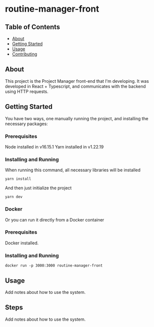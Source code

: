# routine-manager-front

## Table of Contents

- [About](#about)
- [Getting Started](#getting_started)
- [Usage](#usage)
- [Contributing](../CONTRIBUTING.md)

## About <a name = "about"></a>

This project is the Project Manager front-end that I'm developing. It was developed in React + Typescript, and communicates with the backend using HTTP requests.

## Getting Started <a name = "getting_started"></a>

You have two ways, one manually running the project, and installing the necessary packages:

### Prerequisites

Node installed in v16.15.1
Yarn installed in v1.22.19

### Installing and Running

When running this command, all necessary libraries will be installed

```
yarn install
```

And then just initialize the project

```
yarn dev
```

### Docker

Or you can run it directly from a Docker container

### Prerequisites

Docker installed.

### Installing and Running

```
docker run -p 3000:3000 routine-manager-front
```

## Usage <a name = "usage"></a>

Add notes about how to use the system.

## Steps <a name = "usage"></a>

Add notes about how to use the system.
